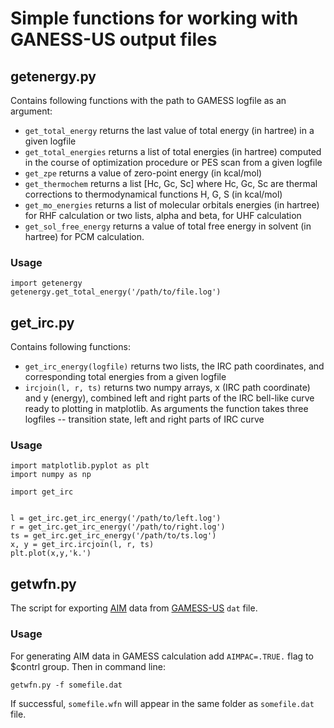 # Simple functions for working with GANESS-US output files

## getenergy.py
Contains following functions with the path to GAMESS logfile as an argument:
+ `get_total_energy` returns the last value of total energy (in
hartree) in a given logfile
+ `get_total_energies` returns a list of total energies (in hartree)
  computed in the course of optimization procedure or PES scan from a
  given logfile
+ `get_zpe` returns a value of zero-point energy (in kcal/mol)
+ `get_thermochem` returns a list [Hc, Gc, Sc] where Hc, Gc, Sc are
thermal corrections to thermodynamical functions H, G, S (in kcal/mol)
+ `get_mo_energies` returns a list of molecular orbitals energies
  (in hartree) for RHF calculation or two lists, alpha and beta, for
  UHF calculation
+ `get_sol_free_energy` returns a value of total free energy in solvent (in
hartree) for PCM calculation.

### Usage

```
import getenergy
getenergy.get_total_energy('/path/to/file.log')
```

## get_irc.py
Contains following functions:
+ `get_irc_energy(logfile)` returns two lists, the IRC path coordinates, and
corresponding total energies from a given logfile
+ `ircjoin(l, r, ts)` returns two numpy arrays, x (IRC path
  coordinate) and y (energy), combined left and right parts of the IRC
  bell-like curve ready to plotting in matplotlib. As arguments the
  function takes three logfiles -- transition state, left and right
  parts of IRC curve

### Usage

```
import matplotlib.pyplot as plt
import numpy as np

import get_irc


l = get_irc.get_irc_energy('/path/to/left.log')
r = get_irc.get_irc_energy('/path/to/right.log')
ts = get_irc.get_irc_energy('/path/to/ts.log')
x, y = get_irc.ircjoin(l, r, ts)
plt.plot(x,y,'k.')
```

## getwfn.py
The script for exporting [AIM](http://www.chemistry.mcmaster.ca/aim/)
data from [GAMESS-US](http://www.msg.ameslab.gov/gamess/) `dat` file.
### Usage
For generating AIM data in GAMESS calculation add
`AIMPAC=.TRUE.` flag to $contrl group.
Then in command line:

```
getwfn.py -f somefile.dat
```
If successful, `somefile.wfn` will appear in the same folder as `somefile.dat` file.

